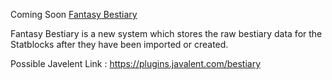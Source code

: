 Coming Soon [Fantasy Bestiary](https://github.com/valentine195/fantasy-bestiary)

Fantasy Bestiary is a new system which stores the raw bestiary data for the Statblocks after they have been imported or created.

Possible Javelent Link : https://plugins.javalent.com/bestiary
